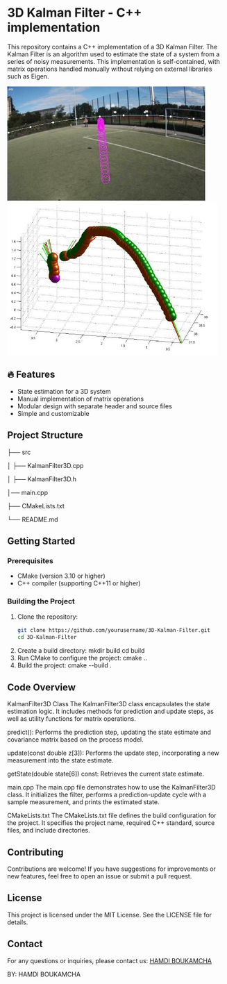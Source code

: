 # 3D Kalman Filter -  C++ implementation

This repository contains a C++ implementation of a 3D Kalman Filter. The Kalman Filter is an algorithm used to estimate the state of a system from a series of noisy measurements. This implementation is self-contained, with matrix operations handled manually without relying on external libraries such as Eigen.

![Project Image](Images/Predicted-trajectory-of-a-flying-ball.jpg)
![Project Image](Images/Tracked-trajectories-and-velocity-vectors.jpg)


## 🔥 Features

- State estimation for a 3D system
- Manual implementation of matrix operations
- Modular design with separate header and source files
- Simple and customizable

## Project Structure
<!-- Project Directory Structure -->

├── src

│ ├── KalmanFilter3D.cpp

│ ├── KalmanFilter3D.h

│── main.cpp

├── CMakeLists.txt

└── README.md
<!-- End of Project Directory Structure -->


## Getting Started

### Prerequisites

- CMake (version 3.10 or higher)
- C++ compiler (supporting C++11 or higher)

### Building the Project

1. Clone the repository:
   ```sh
   git clone https://github.com/yourusername/3D-Kalman-Filter.git
   cd 3D-Kalman-Filter
2. Create a build directory:
   mkdir build
  cd build
3. Run CMake to configure the project:
   cmake ..
4. Build the project:
   cmake --build .

## Code Overview
KalmanFilter3D Class
The KalmanFilter3D class encapsulates the state estimation logic. It includes methods for prediction and update steps, as well as utility functions for matrix operations.

predict(): Performs the prediction step, updating the state estimate and covariance matrix based on the process model.

update(const double z[3]): Performs the update step, incorporating a new measurement into the state estimate.

getState(double state[6]) const: Retrieves the current state estimate.

main.cpp
The main.cpp file demonstrates how to use the KalmanFilter3D class. It initializes the filter, performs a prediction-update cycle with a sample measurement, and prints the estimated state.


CMakeLists.txt
The CMakeLists.txt file defines the build configuration for the project. It specifies the project name, required C++ standard, source files, and include directories.


## Contributing
Contributions are welcome! If you have suggestions for improvements or new features, feel free to open an issue or submit a pull request.


## License
This project is licensed under the MIT License. See the LICENSE file for details.


## Contact
For any questions or inquiries, please contact us: [HAMDI BOUKAMCHA](https://www.linkedin.com/in/hamdi-boukamcha-437830146/)


BY: HAMDI BOUKAMCHA





